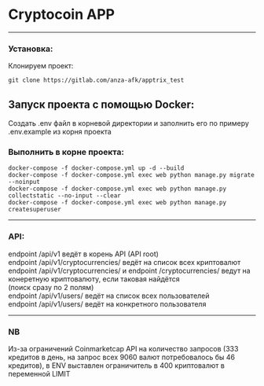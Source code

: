 # Cryptocoin APP
____
### Установка:

Клонируем проект:

    git clone https://gitlab.com/anza-afk/apptrix_test

## Запуск проекта с помощью Docker:

Создать .env файл в корневой директории и заполнить его по примеру .env.example из корня проекта

### Выполнить в корне проекта:

    docker-compose -f docker-compose.yml up -d --build
    docker-compose -f docker-compose.yml exec web python manage.py migrate --noinput
    docker-compose -f docker-compose.yml exec web python manage.py collectstatic --no-input --clear
    docker-compose -f docker-compose.yml exec web python manage.py createsuperuser

____ 
### API:

endpoint /api/v1 ведёт в корень API (API root)</br>
endpoint /api/v1/cryptocurrencies/ ведёт на список всех криптовалют</br>
endpoint /api/v1/cryptocurrencies/<name> и endpoint /cryptocurrencies/<symbol> ведут на конеретную криптовалюту, если таковая найдётся</br>
(поиск сразу по 2 полям)</br>
endpoint /api/v1/users/ ведёт на список всех пользователей</br>
endpoint /api/v1/users/<pk> ведёт на конкретного пользователя</br>

____
### NB
Из-за ограничений Coinmarketcap API на количество запросов (333 кредитов в день, на запрос всех 9060 валют потребовалось бы 46 кредитов), в ENV выставлен ограничитель в 400 криптовалют в переменной LIMIT
